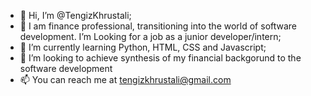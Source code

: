 - 👋 Hi, I’m @TengizKhrustali;
- 👀 I am finance professional, transitioning into the world of software development. I’m Looking for a job as a junior developer/intern;
- 🌱 I’m currently learning Python, HTML, CSS and Javascript;
- 💞️ I’m looking to achieve synthesis of my financial backgorund to the software development
- 📫 You can reach me at tengizkhrustali@gmail.com

